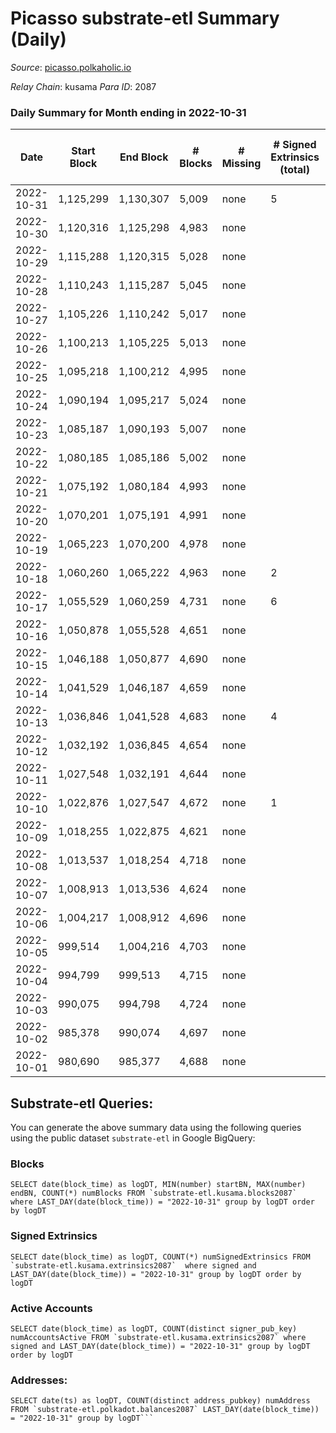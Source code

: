 # Picasso substrate-etl Summary (Daily)

_Source_: [picasso.polkaholic.io](https://picasso.polkaholic.io)

*Relay Chain*: kusama
*Para ID*: 2087



### Daily Summary for Month ending in 2022-10-31


| Date | Start Block | End Block | # Blocks | # Missing | # Signed Extrinsics (total) | # Active Accounts | # Addresses with Balances | # Events | # Transfers | # XCM Transfers In | # XCM Transfers Out |
| ---- | ----------- | --------- | -------- | --------- | --------------------------- | ----------------- | ------------------------- | -------- | ----------- | ------------------ | ------------------- |
| 2022-10-31 | 1,125,299 | 1,130,307 | 5,009 | none  | 5 | 1 | 20 | 10,116 | 66  |   |   |
| 2022-10-30 | 1,120,316 | 1,125,298 | 4,983 | none  |  |  |  | 9,969 |   |   |   |
| 2022-10-29 | 1,115,288 | 1,120,315 | 5,028 | none  |  |  | 20 | 10,059 |   |   |   |
| 2022-10-28 | 1,110,243 | 1,115,287 | 5,045 | none  |  |  |  | 10,093 |   |   |   |
| 2022-10-27 | 1,105,226 | 1,110,242 | 5,017 | none  |  |  | 20 | 10,039 |   |   |   |
| 2022-10-26 | 1,100,213 | 1,105,225 | 5,013 | none  |  |  | 20 | 10,034 |   | 1  |   |
| 2022-10-25 | 1,095,218 | 1,100,212 | 4,995 | none  |  |  | 20 | 9,993 |   |   |   |
| 2022-10-24 | 1,090,194 | 1,095,217 | 5,024 | none  |  |  |  | 10,051 |   |   |   |
| 2022-10-23 | 1,085,187 | 1,090,193 | 5,007 | none  |  |  | 20 | 10,017 |   |   |   |
| 2022-10-22 | 1,080,185 | 1,085,186 | 5,002 | none  |  |  |  | 10,006 |   |   |   |
| 2022-10-21 | 1,075,192 | 1,080,184 | 4,993 | none  |  |  | 20 | 9,989 |   |   |   |
| 2022-10-20 | 1,070,201 | 1,075,191 | 4,991 | none  |  |  | 20 | 9,985 |   |   |   |
| 2022-10-19 | 1,065,223 | 1,070,200 | 4,978 | none  |  |  |  | 9,959 |   |   |   |
| 2022-10-18 | 1,060,260 | 1,065,222 | 4,963 | none  | 2 | 1 | 20 | 9,976 | 38  |   |   |
| 2022-10-17 | 1,055,529 | 1,060,259 | 4,731 | none  | 6 | 2 | 20 | 9,588 | 88  |   |   |
| 2022-10-16 | 1,050,878 | 1,055,528 | 4,651 | none  |  |  | 19 | 9,305 |   |   |   |
| 2022-10-15 | 1,046,188 | 1,050,877 | 4,690 | none  |  |  | 19 | 9,382 |   |   |   |
| 2022-10-14 | 1,041,529 | 1,046,187 | 4,659 | none  |  |  |  | 9,321 |   |   |   |
| 2022-10-13 | 1,036,846 | 1,041,528 | 4,683 | none  | 4 | 2 |  | 9,425 | 38  |   |   |
| 2022-10-12 | 1,032,192 | 1,036,845 | 4,654 | none  |  |  | 18 | 9,311 |   |   |   |
| 2022-10-11 | 1,027,548 | 1,032,191 | 4,644 | none  |  |  | 18 | 9,291 |   |   |   |
| 2022-10-10 | 1,022,876 | 1,027,547 | 4,672 | none  | 1 | 1 | 18 | 9,351 |   |   |   |
| 2022-10-09 | 1,018,255 | 1,022,875 | 4,621 | none  |  |  | 18 | 9,245 |   |   |   |
| 2022-10-08 | 1,013,537 | 1,018,254 | 4,718 | none  |  |  | 18 | 9,438 |   |   |   |
| 2022-10-07 | 1,008,913 | 1,013,536 | 4,624 | none  |  |  | 18 | 9,251 |   |   |   |
| 2022-10-06 | 1,004,217 | 1,008,912 | 4,696 | none  |  |  | 18 | 9,398 |   |   |   |
| 2022-10-05 | 999,514 | 1,004,216 | 4,703 | none  |  |  | 18 | 9,408 |   |   |   |
| 2022-10-04 | 994,799 | 999,513 | 4,715 | none  |  |  |  | 9,433 |   |   |   |
| 2022-10-03 | 990,075 | 994,798 | 4,724 | none  |  |  |  | 9,450 |   |   |   |
| 2022-10-02 | 985,378 | 990,074 | 4,697 | none  |  |  |  | 9,397 |   |   |   |
| 2022-10-01 | 980,690 | 985,377 | 4,688 | none  |  |  |  | 9,379 |   |   |   |

## Substrate-etl Queries:
You can generate the above summary data using the following queries using the public dataset `substrate-etl` in Google BigQuery:


### Blocks
```
SELECT date(block_time) as logDT, MIN(number) startBN, MAX(number) endBN, COUNT(*) numBlocks FROM `substrate-etl.kusama.blocks2087`  where LAST_DAY(date(block_time)) = "2022-10-31" group by logDT order by logDT
```


### Signed Extrinsics
```
SELECT date(block_time) as logDT, COUNT(*) numSignedExtrinsics FROM `substrate-etl.kusama.extrinsics2087`  where signed and LAST_DAY(date(block_time)) = "2022-10-31" group by logDT order by logDT
```


### Active Accounts
```
SELECT date(block_time) as logDT, COUNT(distinct signer_pub_key) numAccountsActive FROM `substrate-etl.kusama.extrinsics2087` where signed and LAST_DAY(date(block_time)) = "2022-10-31" group by logDT order by logDT
```


### Addresses:
```
SELECT date(ts) as logDT, COUNT(distinct address_pubkey) numAddress FROM `substrate-etl.polkadot.balances2087` LAST_DAY(date(block_time)) = "2022-10-31" group by logDT```

